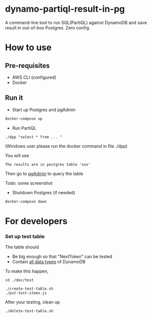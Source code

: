 # dynamo-partiql-result-in-pg
A command-line tool to run SQL(PartiQL) against DynamoDB and save result in out-of-box Postgres. Zero config.


# How to use

## Pre-requisites
* AWS CLI (configured)
* Docker


## Run it

* Start up Postgres and pgAdmin
```bash
docker-compose up
```

* Run PartiQL 
```
./dpp "select * from ... "
```
(Windows user please run the docker command in file ./dpp)


You will see

```
The results are in postgres table 'xxx'
```

Then go to [pgAdmin](http://localhost:21086) to query the table

Todo: some screenshot 

* Shutdown Postgres (if needed)
```bash
docker-compose down
```





# For developers

### Set up test table

The table should
* Be big enough so that "NextToken" can be tested
* Contain [all data types](https://docs.aws.amazon.com/amazondynamodb/latest/APIReference/API_AttributeValue.html) of DynamoDB

To make this happen,
```
cd ./doc/test

./create-test-table.sh
./put-test-items.js

```

After your testing,  clean up

```
./delete-test-table.sh
```